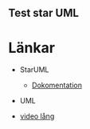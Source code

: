 ## Test star UML

# Länkar
* StarUML
   * [Dokomentation](https://staruml.readthedocs.io/en/latest/index.html)
   
* UML
 * [video lång](https://www.youtube.com/watch?v=WnMQ8HlmeXc)
